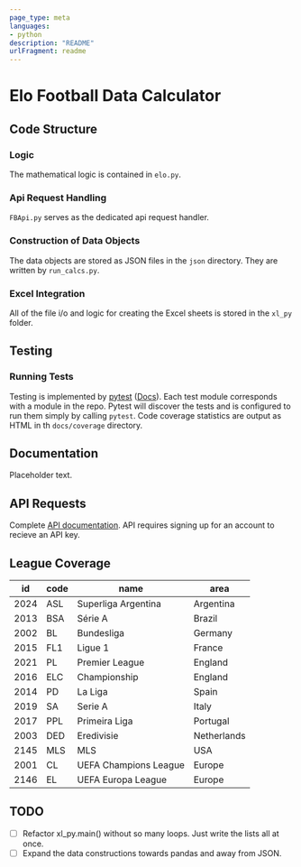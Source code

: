 ```yaml
---
page_type: meta
languages:
- python
description: "README"
urlFragment: readme
---
```

# Elo Football Data Calculator

## Code Structure

### Logic

The mathematical logic is contained in `elo.py`.

### Api Request Handling

`FBApi.py` serves as the dedicated api request handler.

### Construction of Data Objects

The data objects are stored as JSON files in the `json` directory. They are written by `run_calcs.py`.

### Excel Integration

All of the file i/o and logic for creating the Excel sheets is stored in the `xl_py` folder.

## Testing

### Running Tests

Testing is implemented by [pytest](https://github.com/pytest-dev/pytest) ([Docs](https://docs.pytest.org)).
Each test module corresponds with a module in the repo. Pytest will discover the tests and is configured to run
them simply by calling `pytest`. Code coverage statistics are output as HTML in th `docs/coverage` directory.

## Documentation

Placeholder text.

## API Requests

Complete [API documentation](https://www.football-data.org/documentation/api). API requires signing up for an account
to recieve an API key.

## League Coverage

| id   | code | name                  | area        |
|------|------|-----------------------|-------------|
| 2024 | ASL  | Superliga Argentina   | Argentina   |
| 2013 | BSA  | Série A               | Brazil      |
| 2002 | BL   | Bundesliga            | Germany     |
| 2015 | FL1  | Ligue 1               | France      |
| 2021 | PL   | Premier League        | England     |
| 2016 | ELC  | Championship          | England     |
| 2014 | PD   | La Liga               | Spain       |
| 2019 | SA   | Serie A               | Italy       |
| 2017 | PPL  | Primeira Liga         | Portugal    |
| 2003 | DED  | Eredivisie            | Netherlands |
| 2145 | MLS  | MLS                   | USA         |
| 2001 | CL   | UEFA Champions League | Europe      |
| 2146 | EL   | UEFA Europa League    | Europe      |


## TODO

- [ ] Refactor xl_py.main() without so many loops. Just write the lists all at once.
- [ ] Expand the data constructions towards pandas and away from JSON.